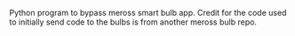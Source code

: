 Python program to bypass meross smart bulb app. Credit for the code used to initially send code to the bulbs is from another meross bulb repo. 
